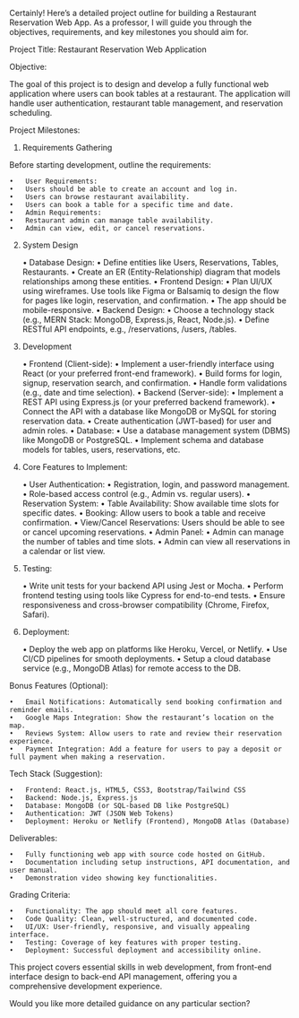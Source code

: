 Certainly! Here’s a detailed project outline for building a Restaurant Reservation Web App. As a professor, I will guide you through the objectives, requirements, and key milestones you should aim for.

Project Title: Restaurant Reservation Web Application

Objective:

The goal of this project is to design and develop a fully functional web application where users can book tables at a restaurant. The application will handle user authentication, restaurant table management, and reservation scheduling.

Project Milestones:

1. Requirements Gathering

Before starting development, outline the requirements:

	•	User Requirements:
	•	Users should be able to create an account and log in.
	•	Users can browse restaurant availability.
	•	Users can book a table for a specific time and date.
	•	Admin Requirements:
	•	Restaurant admin can manage table availability.
	•	Admin can view, edit, or cancel reservations.

2. System Design

	•	Database Design:
	•	Define entities like Users, Reservations, Tables, Restaurants.
	•	Create an ER (Entity-Relationship) diagram that models relationships among these entities.
	•	Frontend Design:
	•	Plan UI/UX using wireframes. Use tools like Figma or Balsamiq to design the flow for pages like login, reservation, and confirmation.
	•	The app should be mobile-responsive.
	•	Backend Design:
	•	Choose a technology stack (e.g., MERN Stack: MongoDB, Express.js, React, Node.js).
	•	Define RESTful API endpoints, e.g., /reservations, /users, /tables.

3. Development

	•	Frontend (Client-side):
	•	Implement a user-friendly interface using React (or your preferred front-end framework).
	•	Build forms for login, signup, reservation search, and confirmation.
	•	Handle form validations (e.g., date and time selection).
	•	Backend (Server-side):
	•	Implement a REST API using Express.js (or your preferred backend framework).
	•	Connect the API with a database like MongoDB or MySQL for storing reservation data.
	•	Create authentication (JWT-based) for user and admin roles.
	•	Database:
	•	Use a database management system (DBMS) like MongoDB or PostgreSQL.
	•	Implement schema and database models for tables, users, reservations, etc.

4. Core Features to Implement:

	•	User Authentication:
	•	Registration, login, and password management.
	•	Role-based access control (e.g., Admin vs. regular users).
	•	Reservation System:
	•	Table Availability: Show available time slots for specific dates.
	•	Booking: Allow users to book a table and receive confirmation.
	•	View/Cancel Reservations: Users should be able to see or cancel upcoming reservations.
	•	Admin Panel:
	•	Admin can manage the number of tables and time slots.
	•	Admin can view all reservations in a calendar or list view.

5. Testing:

	•	Write unit tests for your backend API using Jest or Mocha.
	•	Perform frontend testing using tools like Cypress for end-to-end tests.
	•	Ensure responsiveness and cross-browser compatibility (Chrome, Firefox, Safari).

6. Deployment:

	•	Deploy the web app on platforms like Heroku, Vercel, or Netlify.
	•	Use CI/CD pipelines for smooth deployments.
	•	Setup a cloud database service (e.g., MongoDB Atlas) for remote access to the DB.

Bonus Features (Optional):

	•	Email Notifications: Automatically send booking confirmation and reminder emails.
	•	Google Maps Integration: Show the restaurant’s location on the map.
	•	Reviews System: Allow users to rate and review their reservation experience.
	•	Payment Integration: Add a feature for users to pay a deposit or full payment when making a reservation.

Tech Stack (Suggestion):

	•	Frontend: React.js, HTML5, CSS3, Bootstrap/Tailwind CSS
	•	Backend: Node.js, Express.js
	•	Database: MongoDB (or SQL-based DB like PostgreSQL)
	•	Authentication: JWT (JSON Web Tokens)
	•	Deployment: Heroku or Netlify (Frontend), MongoDB Atlas (Database)

Deliverables:

	•	Fully functioning web app with source code hosted on GitHub.
	•	Documentation including setup instructions, API documentation, and user manual.
	•	Demonstration video showing key functionalities.

Grading Criteria:

	•	Functionality: The app should meet all core features.
	•	Code Quality: Clean, well-structured, and documented code.
	•	UI/UX: User-friendly, responsive, and visually appealing interface.
	•	Testing: Coverage of key features with proper testing.
	•	Deployment: Successful deployment and accessibility online.

This project covers essential skills in web development, from front-end interface design to back-end API management, offering you a comprehensive development experience.

Would you like more detailed guidance on any particular section?